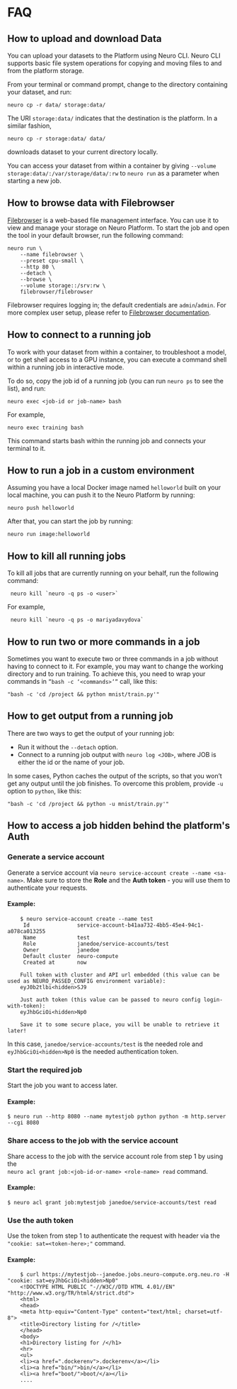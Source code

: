 # FAQ

## How to upload and download Data

You can upload your datasets to the Platform using Neuro CLI. Neuro CLI supports basic file system operations for copying and moving files to and from the platform storage.

From your terminal or command prompt, change to the directory containing your dataset, and run:

```text
neuro cp -r data/ storage:data/
```

The URI `storage:data/` indicates that the destination is the platform. In a similar fashion,

```text
neuro cp -r storage:data/ data/
```

downloads dataset to your current directory locally.

You can access your dataset from within a container by giving `--volume storage:data/:/var/storage/data/:rw` to `neuro run` as a parameter when starting a new job.

## How to browse data with Filebrowser

[Filebrowser](https://github.com/filebrowser/filebrowser) is a web-based file management interface. You can use it to view and manage your storage on Neuro Platform. To start the job and open the tool in your default browser, run the following command:

```text
neuro run \
    --name filebrowser \
    --preset cpu-small \
    --http 80 \
    --detach \
    --browse \
    --volume storage::/srv:rw \
    filebrowser/filebrowser
```

Filebrowser requires logging in; the default credentials are `admin`/`admin`. For more complex user setup, please refer to [Filebrowser documentation](https://filebrowser.xyz).

## How to connect to a running job

To work with your dataset from within a container, to troubleshoot a model, or to get shell access to a GPU instance, you can execute a command shell within a running job in interactive mode.

To do so, copy the job id of a running job \(you can run `neuro ps` to see the list\), and run:

```text
neuro exec <job-id or job-name> bash
```

For example,

```text
neuro exec training bash
```

This command starts bash within the running job and connects your terminal to it.

## How to run a job in a custom environment

Assuming you have a local Docker image named `helloworld` built on your local machine, you can push it to the Neuro Platform by running:

```text
neuro push helloworld
```

After that, you can start the job by running:

```text
neuro run image:helloworld
```

## How to kill all running jobs

To kill all jobs that are currently running on your behalf, run the following command:

```text
 neuro kill `neuro -q ps -o <user>`
```

For example,

```text
 neuro kill `neuro -q ps -o mariyadavydova`
```

## How to run two or more commands in a job

Sometimes you want to execute two or three commands in a job without having to connect to it. For example, you may want to change the working directory and to run training. To achieve this, you need to wrap your commands in `”bash -c ‘<commands>’”` call, like this:

```text
"bash -c 'cd /project && python mnist/train.py'"
```

## How to get output from a running job

There are two ways to get the output of your running job:

* Run it without the `--detach` option.
* Connect to a running job output with `neuro log <JOB>`, where JOB is either the id or the name of your job.

In some cases, Python caches the output of the scripts, so that you won’t get any output until the job finishes. To overcome this problem, provide `-u` option to `python`, like this:

```text
"bash -c 'cd /project && python -u mnist/train.py'"
```

## How to access a job hidden behind the platform's Auth

### Generate a service account

Generate a service account via `neuro service-account create --name <sa-name>`. Make sure to store the **Role** and the **Auth token** - you will use them to authenticate your requests.

#### Example:

```text
    $ neuro service-account create --name test
     Id               service-account-b41aa732-4bb5-45e4-94c1-a078ca013255
     Name             test
     Role             janedoe/service-accounts/test
     Owner            janedoe
     Default cluster  neuro-compute
     Created at       now
     
    Full token with cluster and API url embedded (this value can be used as NEURO_PASSED_CONFIG environment variable):
    eyJ0b2tlbi<hidden>SJ9
    
    Just auth token (this value can be passed to neuro config login-with-token):
    eyJhbGciOi<hidden>Np0
    
    Save it to some secure place, you will be unable to retrieve it later!
```

In this case, `janedoe/service-accounts/test` is the needed role and  
`eyJhbGciOi<hidden>Np0` is the needed authentication token.

### Start the required job

Start the job you want to access later.

#### Example:

```text
$ neuro run --http 8080 --name mytestjob python python -m http.server --cgi 8080
```

### Share access to the job with the service account

Share access to the job with the service account role from step 1 by using the   
`neuro acl grant job:<job-id-or-name> <role-name> read` command.

#### Example:

```text
$ neuro acl grant job:mytestjob janedoe/service-accounts/test read
```

### Use the auth token

Use the token from step 1 to authenticate the request with header via the `"cookie: sat=<token-here>;"` command.

#### Example:

```text
    $ curl https://mytestjob--janedoe.jobs.neuro-compute.org.neu.ro -H "cookie: sat=eyJhbGciOi<hidden>Np0"
    <!DOCTYPE HTML PUBLIC "-//W3C//DTD HTML 4.01//EN" "http://www.w3.org/TR/html4/strict.dtd">
    <html>
    <head>
    <meta http-equiv="Content-Type" content="text/html; charset=utf-8">
    <title>Directory listing for /</title>
    </head>
    <body>
    <h1>Directory listing for /</h1>
    <hr>
    <ul>
    <li><a href=".dockerenv">.dockerenv</a></li>
    <li><a href="bin/">bin/</a></li>
    <li><a href="boot/">boot/</a></li>
    ....
```

